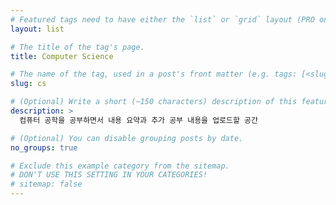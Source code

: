 ```yaml
---
# Featured tags need to have either the `list` or `grid` layout (PRO only).
layout: list

# The title of the tag's page.
title: Computer Science

# The name of the tag, used in a post's front matter (e.g. tags: [<slug>]).
slug: cs

# (Optional) Write a short (~150 characters) description of this featured tag.
description: >
  컴퓨터 공학을 공부하면서 내용 요약과 추가 공부 내용을 업로드할 공간

# (Optional) You can disable grouping posts by date.
no_groups: true

# Exclude this example category from the sitemap.
# DON'T USE THIS SETTING IN YOUR CATEGORIES!
# sitemap: false
---
```






